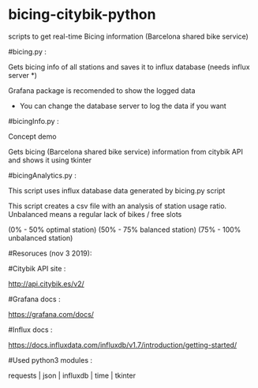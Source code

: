 # bicing-citybik-python

scripts to get real-time Bicing information (Barcelona shared bike service)

#bicing.py :

Gets bicing info of all stations and saves it to influx database (needs influx server *)

Grafana package is recomended to show the logged data

* You can change the database server to log the data if you want

#bicingInfo.py :

Concept demo 

Gets bicing (Barcelona shared bike service) information from citybik API and shows it using tkinter

#bicingAnalytics.py : 

This script uses influx database data generated by bicing.py script

This script creates a csv file with an analysis of station usage ratio. Unbalanced means a regular lack of bikes / free slots

(0% - 50% optimal station) (50% - 75% balanced station) (75% - 100% unbalanced station)

#Resoruces (nov 3 2019):

#Citybik API site :

http://api.citybik.es/v2/

#Grafana docs :

https://grafana.com/docs/

#Influx docs :

https://docs.influxdata.com/influxdb/v1.7/introduction/getting-started/

#Used python3 modules : 

requests | json | influxdb | time | tkinter
